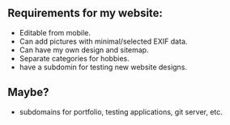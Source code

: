 ## Requirements for my website:
* Editable from mobile.
* Can add pictures with minimal/selected EXIF data.
* Can have my own design and sitemap.
* Separate categories for hobbies.
* have a subdomin for testing new website designs.


## Maybe?
* subdomains for portfolio, testing applications, git server, etc.
